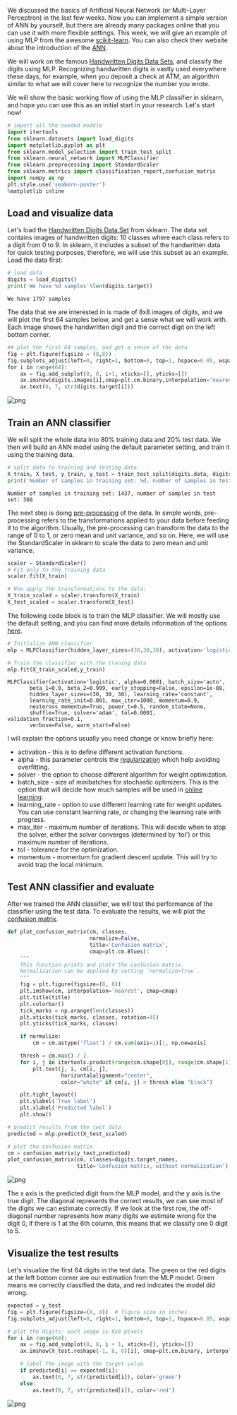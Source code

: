 
We discussed the basics of Artificial Neural Network (or Multi-Layer Perceptron) in the last few weeks. Now you can implement a simple version of ANN by yourself, but there are already many packages online that you can use it with more flexible settings. This week, we will give an example of using MLP from the awesome [scikit-learn](http://scikit-learn.org/stable/). You can also check their website about the introduction of the [ANN](http://scikit-learn.org/stable/modules/neural_networks_supervised.html).   

We will work on the famous [Handwritten Digits Data Sets](http://scikit-learn.org/stable/datasets/#optical-recognition-of-handwritten-digits-data-set), and classify the digits using MLP. Recognizing handwritten digits is vastly used everywhere these days, for example, when you deposit a check at ATM, an algorithm similar to what we will cover here to recognize the number you wrote. 

We will show the basic working flow of using the MLP classifier in sklearn, and hope you can use this as an initial start in your research. Let's start now!


```python
# import all the needed module
import itertools
from sklearn.datasets import load_digits
import matplotlib.pyplot as plt
from sklearn.model_selection import train_test_split
from sklearn.neural_network import MLPClassifier
from sklearn.preprocessing import StandardScaler
from sklearn.metrics import classification_report,confusion_matrix
import numpy as np
plt.style.use('seaborn-poster')
%matplotlib inline
```

## Load and visualize data 

Let's load the [Handwritten Digits Data Set](http://scikit-learn.org/stable/datasets/#optical-recognition-of-handwritten-digits-data-set) from sklearn. The data set contains images of handwritten digits: 10 classes where each class refers to a digit from 0 to 9. In sklearn, it includes a subset of the handwritten data for quick testing purposes, therefore, we will use this subset as an example. Load the data first:  


```python
# load data
digits = load_digits()
print('We have %d samples'%len(digits.target))
```

    We have 1797 samples


The data that we are interested in is made of 8x8 images of digits, and we will plot the first 64 samples below, and get a sense what we will work with. Each image shows the handwritten digit and the correct digit on the left bottom corner.   


```python
## plot the first 64 samples, and get a sense of the data
fig = plt.figure(figsize = (8,8))
fig.subplots_adjust(left=0, right=1, bottom=0, top=1, hspace=0.05, wspace=0.05)
for i in range(64):
    ax = fig.add_subplot(8, 8, i+1, xticks=[], yticks=[])
    ax.imshow(digits.images[i],cmap=plt.cm.binary,interpolation='nearest')
    ax.text(0, 7, str(digits.target[i]))
```


![png](ANN_example_handwriting_files/ANN_example_handwriting_5_0.png)


## Train an ANN classifier  

We will split the whole data into 80% training data and 20% test data. We then will build an ANN model using the default parameter setting, and train it using the training data. 


```python
# split data to training and testing data
X_train, X_test, y_train, y_test = train_test_split(digits.data, digits.target, test_size=0.2, random_state=16)
print('Number of samples in training set: %d, number of samples in test set: %d'%(len(y_train), len(y_test)))
```

    Number of samples in training set: 1437, number of samples in test set: 360


The next step is doing [pre-processing](http://scikit-learn.org/stable/modules/preprocessing.html) of the data. In simple words, pre-processing refers to the transformations applied to your data before feeding it to the algorithm. Usually, the pre-processing can transform the data to the range of 0 to 1, or zero mean and unit variance, and so on. Here, we will use the StandardScaler in sklearn to scale the data to zero mean and unit variance. 


```python
scaler = StandardScaler()
# Fit only to the training data
scaler.fit(X_train)

# Now apply the transformations to the data:
X_train_scaled = scaler.transform(X_train)
X_test_scaled = scaler.transform(X_test)
```

The following code block is to train the MLP classifier. We will mostly use the default setting, and you can find more details information of the options [here](http://scikit-learn.org/stable/modules/generated/sklearn.neural_network.MLPClassifier.html). 


```python
# Initialize ANN classifier
mlp = MLPClassifier(hidden_layer_sizes=(30,30,30), activation='logistic', max_iter = 1000)

# Train the classifier with the traning data
mlp.fit(X_train_scaled,y_train)
```




    MLPClassifier(activation='logistic', alpha=0.0001, batch_size='auto',
           beta_1=0.9, beta_2=0.999, early_stopping=False, epsilon=1e-08,
           hidden_layer_sizes=(30, 30, 30), learning_rate='constant',
           learning_rate_init=0.001, max_iter=1000, momentum=0.9,
           nesterovs_momentum=True, power_t=0.5, random_state=None,
           shuffle=True, solver='adam', tol=0.0001, validation_fraction=0.1,
           verbose=False, warm_start=False)



I will explain the options usually you need change or know briefly here:  
* activation - this is to define different activation functions.   
* alpha - this parameter controls the [regularization][1] which help avoiding overfitting.  
* solver - the option to choose different algorithm for weight optimization. 
* batch_size - size of minibatches for stochastic optimizers. This is the option that will decide how much samples will be used in [online learning](https://en.wikipedia.org/wiki/Online_machine_learning).   
* learning_rate - option to use different learning rate for weight updates. You can use constant learning rate, or changing the learning rate with progress.   
* max_iter - maximum number of iterations. This will decide when to stop the solver, either the solver converges (determined by 'tol') or this maximum number of iterations.  
* tol - tolerance for the optimization.  
* momentum - momentum for gradient descent update. This will try to avoid trap the local minimum. 

[1]: https://en.wikipedia.org/wiki/Regularization_(mathematics)

## Test ANN classifier and evaluate  

After we trained the ANN classifier, we will test the performance of the classifier using the test data. To evaluate the results, we will plot the [confusion matrix](https://en.wikipedia.org/wiki/Confusion_matrix). 


```python
def plot_confusion_matrix(cm, classes,
                          normalize=False,
                          title='Confusion matrix',
                          cmap=plt.cm.Blues):
    """
    This function prints and plots the confusion matrix.
    Normalization can be applied by setting `normalize=True`.
    """
    fig = plt.figure(figsize=(8, 8)) 
    plt.imshow(cm, interpolation='nearest', cmap=cmap)
    plt.title(title)
    plt.colorbar()
    tick_marks = np.arange(len(classes))
    plt.xticks(tick_marks, classes, rotation=45)
    plt.yticks(tick_marks, classes)

    if normalize:
        cm = cm.astype('float') / cm.sum(axis=1)[:, np.newaxis]

    thresh = cm.max() / 2.
    for i, j in itertools.product(range(cm.shape[0]), range(cm.shape[1])):
        plt.text(j, i, cm[i, j],
                 horizontalalignment="center",
                 color="white" if cm[i, j] > thresh else "black")

    plt.tight_layout()
    plt.ylabel('True label')
    plt.xlabel('Predicted label')
    plt.show()
```


```python
# predict results from the test data
predicted = mlp.predict(X_test_scaled)

# plot the confusion matrix
cm = confusion_matrix(y_test,predicted)
plot_confusion_matrix(cm, classes=digits.target_names,
                      title='Confusion matrix, without normalization')
```


![png](ANN_example_handwriting_files/ANN_example_handwriting_15_0.png)


The x axis is the predicted digit from the MLP model, and the y axis is the true digit. The diagonal represents the correct results, we can see most of the digits we can estimate correctly. If we look at the first row, the off-diagonal number represents how many digits we estimate wrong for the digit 0, if there is 1 at the 6th column, this means that we classify one 0 digit to 5.   

## Visualize the test results  

Let's visualize the first 64 digits in the test data. The green or the red digits at the left bottom corner are our estimation from the MLP model. Green means we correctly classified the data, and red indicates the model did wrong. 


```python
expected = y_test 
fig = plt.figure(figsize=(8, 8))  # figure size in inches
fig.subplots_adjust(left=0, right=1, bottom=0, top=1, hspace=0.05, wspace=0.05)

# plot the digits: each image is 8x8 pixels
for i in range(64):
    ax = fig.add_subplot(8, 8, i + 1, xticks=[], yticks=[])
    ax.imshow(X_test.reshape(-1, 8, 8)[i], cmap=plt.cm.binary, interpolation='nearest')

    # label the image with the target value
    if predicted[i] == expected[i]:
        ax.text(0, 7, str(predicted[i]), color='green')
    else:
        ax.text(0, 7, str(predicted[i]), color='red')
```


![png](ANN_example_handwriting_files/ANN_example_handwriting_18_0.png)

